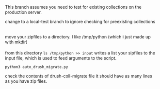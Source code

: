 
This branch assumes you need to test for existing collections on the production server.

change to a local-test branch to ignore checking for preexisting collections
######


move your zipfiles to a directory. I like /tmp/python (which i just made up with mkdir)
####

from this directory `ls /tmp/python >> input`
writes a list your sipfiles to the input file, which is used to feed arguments to the script.

`python3 auto_drush_migrate.py`

check the contents of drush-coll-migrate file
it should have as many lines as you have zip files.


